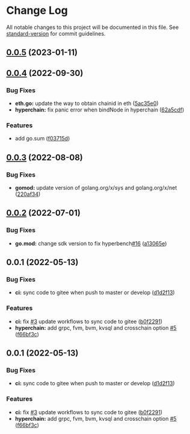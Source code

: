 # Change Log

All notable changes to this project will be documented in this file. See [standard-version](https://github.com/conventional-changelog/standard-version) for commit guidelines.

<a name="0.0.5"></a>
## [0.0.5](http://github.cn/hyperbench/hyperbench-plugins/compare/v0.0.4...v0.0.5) (2023-01-11)



<a name="0.0.4"></a>
## [0.0.4](http://github.cn/hyperbench/hyperbench-plugins/compare/v0.0.3...v0.0.4) (2022-09-30)


### Bug Fixes

* **eth.go:** update the way to obtain chainid in eth ([5ac35e0](http://github.cn/hyperbench/hyperbench-plugins/commits/5ac35e0))
* **hyperchain:** fix panic error when bindNode in hyperchain ([62a5cdf](http://github.cn/hyperbench/hyperbench-plugins/commits/62a5cdf))


### Features

* add go.sum ([f03715d](http://github.cn/hyperbench/hyperbench-plugins/commits/f03715d))



<a name="0.0.3"></a>
## [0.0.3](http://github.cn/hyperbench/hyperbench-plugins/compare/v0.0.2...v0.0.3) (2022-08-08)


### Bug Fixes

* **gomod:** update version of golang.org/x/sys and golang.org/x/net ([220af34](http://github.cn/hyperbench/hyperbench-plugins/commits/220af34))



<a name="0.0.2"></a>
## [0.0.2](http://github.cn/hyperbench/hyperbench-plugins/compare/v0.0.1...v0.0.2) (2022-07-01)


### Bug Fixes

* **go.mod:** change sdk version to fix hyperbench[#16](http://github.cn/hyperbench/hyperbench-plugins/issues/16) ([a13065e](http://github.cn/hyperbench/hyperbench-plugins/commits/a13065e))



<a name="0.0.1"></a>
## 0.0.1 (2022-05-13)


### Bug Fixes

* **ci:** sync code to gitee when push to master or develop ([d1d2f13](http://github.cn/hyperbench/hyperbench-plugins/commits/d1d2f13))


### Features

* **ci:** fix [#3](http://github.cn/hyperbench/hyperbench-plugins/issues/3) update workflows to sync code to gitee ([b0f2291](http://github.cn/hyperbench/hyperbench-plugins/commits/b0f2291))
* **hyperchain:** add grpc, fvm, bvm, kvsql and crosschain option [#5](http://github.cn/hyperbench/hyperbench-plugins/issues/5) ([f66bf3c](http://github.cn/hyperbench/hyperbench-plugins/commits/f66bf3c))



<a name="0.0.1"></a>
## 0.0.1 (2022-05-13)


### Bug Fixes

* **ci:** sync code to gitee when push to master or develop ([d1d2f13](http://github.cn/hyperbench/hyperbench-plugins/commits/d1d2f13))


### Features

* **ci:** fix [#3](http://github.cn/hyperbench/hyperbench-plugins/issues/3) update workflows to sync code to gitee ([b0f2291](http://github.cn/hyperbench/hyperbench-plugins/commits/b0f2291))
* **hyperchain:** add grpc, fvm, bvm, kvsql and crosschain option [#5](http://github.cn/hyperbench/hyperbench-plugins/issues/5) ([f66bf3c](http://github.cn/hyperbench/hyperbench-plugins/commits/f66bf3c))
